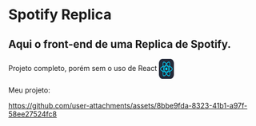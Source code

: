 # Spotify Replica 

## Aqui o front-end de uma Replica de Spotify. 

Projeto completo, porém sem o uso de React <img align="center" alt="Felix-GITHUB" height="40" width="30" src="https://github.com/tandpfun/skill-icons/blob/main/icons/React-Dark.svg"> 

Meu projeto:




https://github.com/user-attachments/assets/8bbe9fda-8323-41b1-a97f-58ee27524fc8

